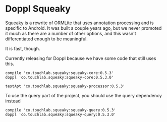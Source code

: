 # Doppl Squeaky

Squeaky is a rewrite of ORMLite that uses annotation processing and is specific to Android. It was built a couple years ago, but we never promoted it much as there are a number of 
other options, and this wasn't differentiated enough to be meaningful.

It is fast, though.

Currently releasing for Doppl because we have some code that still uses this.

```
compile 'co.touchlab.squeaky:squeaky-core:0.5.3'
doppl 'co.touchlab.squeaky:squeaky-core:0.5.3.0'

testApt 'co.touchlab.squeaky:squeaky-processor:0.5.3'
```

To use the query part of the project, you should use the query dependency instead

```
compile 'co.touchlab.squeaky:squeaky-query:0.5.3'
doppl 'co.touchlab.squeaky:squeaky-query:0.5.3.0'
```
